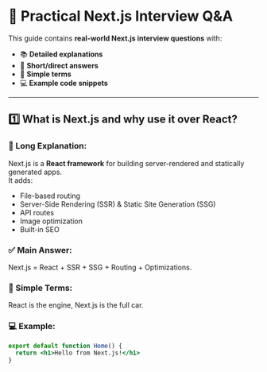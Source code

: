 # 🚀 Practical Next.js Interview Q&A

This guide contains **real-world Next.js interview questions** with:
- 📚 **Detailed explanations**
- 📝 **Short/direct answers**
- 💬 **Simple terms**
- 💻 **Example code snippets**

---

## 1️⃣ What is Next.js and why use it over React?

### 📖 Long Explanation:
Next.js is a **React framework** for building server-rendered and statically generated apps.  
It adds:
- File-based routing
- Server-Side Rendering (SSR) & Static Site Generation (SSG)
- API routes
- Image optimization
- Built-in SEO

### ✅ Main Answer:
Next.js = React + SSR + SSG + Routing + Optimizations.

### 💬 Simple Terms:
React is the engine, Next.js is the full car.

### 💻 Example:
```jsx
export default function Home() {
  return <h1>Hello from Next.js!</h1>
}

